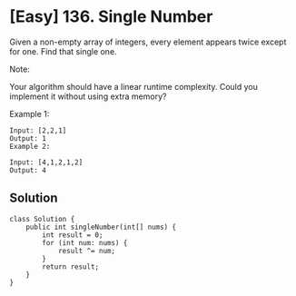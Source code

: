 # [Easy] 136. Single Number

Given a non-empty array of integers, every element appears twice except for one. Find that single one.

Note:

Your algorithm should have a linear runtime complexity. Could you implement it without using extra memory?

Example 1:
```
Input: [2,2,1]
Output: 1
Example 2:
```
```
Input: [4,1,2,1,2]
Output: 4
```

## Solution

```
class Solution {
    public int singleNumber(int[] nums) {
        int result = 0;
        for (int num: nums) {
            result ^= num;
        }
        return result;
    }
}
```